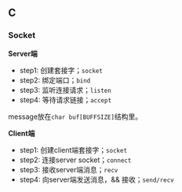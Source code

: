 ## C


### Socket

**Server端**

+ step1: 创建套接字；`socket`
+ step2: 绑定端口；`bind`
+ step3: 监听连接请求；`listen`
+ step4: 等待请求链接；`accept`

message放在`char buf[BUFFSIZE]`结构里。

**Client端**

+ step1: 创建client端套接字；`socket`
+ step2: 连接server socket；`connect`
+ step3: 接收server端消息；`recv`
+ step4: 向server端发送消息，&& 接收；`send/recv`


